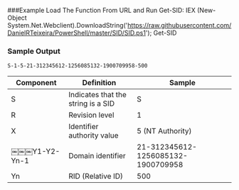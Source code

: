 ###Example
    Load The Function From URL and Run Get-SID:
        IEX (New-Object System.Net.Webclient).DownloadString('https://raw.githubusercontent.com/DanielRTeixeira/PowerShell/master/SID/SID.ps1'); Get-SID


### Sample Output 

    S-1-5-21-312345612-1256085132-1900709958-500

Component | Definition         | Sample        |
----------|--------------------|---------------|
S         | Indicates that the string is a SID | S
R         | Revision level     | 1     
X         | Identifier authority value | 5 (NT Authority)
￼￼￼Y1-Y2-Yn-1| Domain identifier | 21-312345612-1256085132-1900709958
Yn        | RID  (Relative ID) | 500
